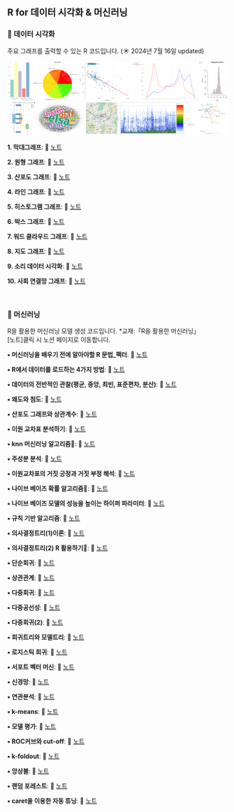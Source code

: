 ## R for 데이터 시각화 & 머신러닝

### 📌 데이터 시각화

주요 그래프를 출력할 수 있는 R 코드입니다. (☀️ 2024년 7월 16일 updated)

<img src="image/_0-1.png">
<img src="image/_0-2.png">


**1. 막대그래프**: 📄 [노트](https://github.com/goguma999/R__/blob/main/01.%20%EB%A7%89%EB%8C%80%20%EA%B7%B8%EB%9E%98%ED%94%84.md)

**2. 원형 그래프**: 📄 [노트](https://github.com/goguma999/R__/blob/main/02.%20%EC%9B%90%ED%98%95%20%EA%B7%B8%EB%9E%98%ED%94%84.md)

**3. 산포도 그래프**: 📄 [노트](https://github.com/goguma999/R__/blob/main/03.%20%EC%82%B0%ED%8F%AC%EB%8F%84%20%EA%B7%B8%EB%9E%98%ED%94%84.md)

**4. 라인 그래프**: 📄 [노트](https://github.com/goguma999/R__/blob/main/04.%20%EB%9D%BC%EC%9D%B8%20%EA%B7%B8%EB%9E%98%ED%94%84%20.md)

**5. 히스토그램 그래프**: 📄 [노트](https://github.com/goguma999/R__/blob/main/05.%20%ED%9E%88%EC%8A%A4%ED%86%A0%EA%B7%B8%EB%9E%A8%20%EA%B7%B8%EB%9E%98%ED%94%84.md)

**6. 박스 그래프**: 📄 [노트](https://github.com/goguma999/R__/blob/main/06.%20%EB%B0%95%EC%8A%A4%20%EA%B7%B8%EB%9E%98%ED%94%84.md)

**7. 워드 클라우드 그래프**: 📄 [노트](https://github.com/goguma999/R__/blob/main/07.%20%EC%9B%8C%EB%93%9C%20%ED%81%B4%EB%9D%BC%EC%9A%B0%EB%93%9C%20%EA%B7%B8%EB%9E%98%ED%94%84%20.md)

**8. 지도 그래프**: 📄 [노트](https://github.com/goguma999/R__/blob/main/08.%20%EC%A7%80%EB%8F%84%20%EA%B7%B8%EB%9E%98%ED%94%84.md)

**9. 소리 데이터 시각화**: 📄 [노트](https://github.com/goguma999/R__/blob/main/09.%20%EC%86%8C%EB%A6%AC%20%EB%8D%B0%EC%9D%B4%ED%84%B0%20%EC%8B%9C%EA%B0%81%ED%99%94.md)

**10. 사회 연결망 그래프**: 📄 [노트](https://github.com/goguma999/R__/blob/main/10.%20%EC%82%AC%ED%9A%8C%20%EC%97%B0%EA%B2%B0%EB%A7%9D%20%EA%B7%B8%EB%9E%98%ED%94%84%20.md)


&nbsp;

### 📌 머신러닝
R을 활용한 머신러닝 모델 생성 코드입니다.    *교재:「R을 활용한 머신러닝」    
[노트]클릭 시 노션 페이지로 이동합니다.    


**▪️ 머신러닝을 배우기 전에 알아야할 R 문법_팩터**: 📄 [노트](https://www.notion.so/048-R-_-c487e7d07747487facf882d7d1ef7340?pvs=21)

**▪️ R에서 데이터를 로드하는 4가지 방법**: 📄 [노트](https://www.notion.so/049-R-4-d7459b1f67574f8c82f9ae421bebbd4c?pvs=21)

**▪️ 데이터의 전반적인 관찰(평균, 중앙, 최빈, 표준편차, 분산)**: 📄 [노트](https://www.notion.so/050-32f4d2f178bb44138db3cc15e4f7f99f?pvs=21)

**▪️ 왜도와 첨도**: 📄 [노트](https://www.notion.so/051-116-121p-7db84140fbc34186ba9e1845a2774eb2?pvs=21)

**▪️ 산포도 그래프와 상관계수**: 📄 [노트](https://www.notion.so/052-fe3783ed999a4b21a90ec82a3a576749?pvs=21)

**▪️ 이원 교차표 분석하기**: 📄 [노트](https://www.notion.so/053-128p-a4292ab8ebe54092a6368a163b7afbae?pvs=21)

**▪️ knn 머신러닝 알고리즘💫**: 📄 [노트](https://www.notion.so/054-knn-0512b38d2c0e4699a79196e164f38625?pvs=21)

**▪️ 주성분 분석**: 📄 [노트](https://www.notion.so/055-5859205e78214dc9a5b6fb0285968750?pvs=21)

**▪️ 이원교차표의 거짓 긍정과 거짓 부정 해석**: 📄 [노트](https://www.notion.so/056-757657d1b5644ee2801a053bb4951f1a?pvs=21)

**▪️ 나이브 베이즈 확률 알고리즘💫**: 📄 [노트](https://www.notion.so/057-26eeec1767674d2fa3978d2c786df325?pvs=21)

**▪️ 나이브 베이즈 모델의 성능을 높이는 하이퍼 파라미터**: 📄 [노트](https://www.notion.so/058-182p-029095e5eff84737b89305dfe47786b2?pvs=21)

**▪️ 규칙 기반 알고리즘**: 📄 [노트](https://www.notion.so/059-8c915cad04204b37a7ad0b6bde3c5af0?pvs=21)

**▪️ 의사결정트리(1)이론**: 📄 [노트](https://www.notion.so/060-1-16d1acfe5bf04771837aef81c3c1ccc9?pvs=21)

**▪️ 의사결정트리(2) R 활용하기💫**: 📄 [노트](https://www.notion.so/060-2-R-c01a8ff5f53840b2b7b91d1d55c2194e?pvs=21)

**▪️ 단순회귀**: 📄 [노트](https://www.notion.so/061-1c270210109743fd8ec0840c613d8a1b)

**▪️ 상관관계**: 📄 [노트](https://www.notion.so/062-6cd6a154cd99497d9fdcd08712fa116e)

**▪️ 다중회귀**: 📄 [노트](https://www.notion.so/063-8f8c510f15c74e3491fa406622888a4f?pvs=4)

**▪️ 다중공선성**: 📄 [노트](https://www.notion.so/064-38cb888caa2a46a5b1cbed05a41c8ee7?pvs=4)

**▪️ 다중회귀(2)**: 📄 [노트](https://www.notion.so/065-4b5bb49b814d4e3ea4de62c54b01ecba?pvs=4)

**▪️ 회귀트리와 모델트리**: 📄 [노트](https://www.notion.so/066-309b0ed91c1b407eb16319a5883ecd0c?pvs=4)

**▪️ 로지스틱 회귀**: 📄 [노트](https://www.notion.so/067-dc8d510ed2954b24b7c86afaad9e086b?pvs=4)

**▪️ 서포트 벡터 머신**: 📄 [노트](https://www.notion.so/068-321dd0d1477c420798a847822086d7cc?pvs=25)

**▪️ 신경망**: 📄 [노트](https://www.notion.so/069-e19c348686114f398ae838f578691659)

**▪️ 연관분석**: 📄 [노트](https://www.notion.so/070-35a229f46bdc4c37ab196917ce2a669e?pvs=4)

**▪️ k-means**: 📄 [노트](https://www.notion.so/071-k-means-9882d064a94d4d1aa8b7aad95fba8d5c?pvs=25)

**▪️ 모델 평가**: 📄 [노트](https://www.notion.so/072-70caebb11d4a4512b0e948ffc1f37379?pvs=25)

**▪️ ROC커브와 cut-off**: 📄 [노트](https://www.notion.so/073-ROC-cut-off-53c90561bcc24c788e7269dc75f3ac32?pvs=25)

**▪️ k-foldout**: 📄 [노트](https://www.notion.so/074-k-foldout-8a1b7c5389d94b5da90f5639392bb5f7)

**▪️ 앙상블**: 📄 [노트](https://www.notion.so/075-33416b763b9b4688b0e5adf7d95e8541?pvs=25)

**▪️ 랜덤 포레스트**: 📄 [노트](https://www.notion.so/076-ebdf135d4a63407c9ad737dc25a43852)

**▪️ caret을 이용한 자동 튜닝**: 📄 [노트](https://www.notion.so/077-caret-8d3d0a39108f46e485cc16ed00a481ba?pvs=25)

&nbsp;






